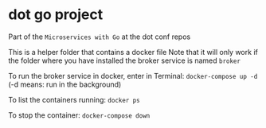 # dot go project
Part of the `Microservices with Go` at the dot conf repos

This is a helper folder that contains a docker file
Note that it will only work if the folder where you have installed the broker service is named `broker`

To run the broker service in docker, enter in Terminal:
`docker-compose up -d`
(-d means: run in the background)

To list the containers running:
`docker ps`

To stop the container:
`docker-compose down`
